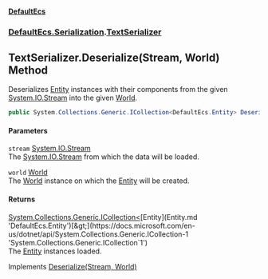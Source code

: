 #### [DefaultEcs](DefaultEcs.md 'DefaultEcs')
### [DefaultEcs.Serialization](DefaultEcs.md#DefaultEcs_Serialization 'DefaultEcs.Serialization').[TextSerializer](TextSerializer.md 'DefaultEcs.Serialization.TextSerializer')
## TextSerializer.Deserialize(Stream, World) Method
Deserializes [Entity](Entity.md 'DefaultEcs.Entity') instances with their components from the given [System.IO.Stream](https://docs.microsoft.com/en-us/dotnet/api/System.IO.Stream 'System.IO.Stream') into the given [World](World.md 'DefaultEcs.World').  
```csharp
public System.Collections.Generic.ICollection<DefaultEcs.Entity> Deserialize(System.IO.Stream stream, DefaultEcs.World world);
```
#### Parameters
<a name='DefaultEcs_Serialization_TextSerializer_Deserialize(System_IO_Stream_DefaultEcs_World)_stream'></a>
`stream` [System.IO.Stream](https://docs.microsoft.com/en-us/dotnet/api/System.IO.Stream 'System.IO.Stream')  
The [System.IO.Stream](https://docs.microsoft.com/en-us/dotnet/api/System.IO.Stream 'System.IO.Stream') from which the data will be loaded.
  
<a name='DefaultEcs_Serialization_TextSerializer_Deserialize(System_IO_Stream_DefaultEcs_World)_world'></a>
`world` [World](World.md 'DefaultEcs.World')  
The [World](World.md 'DefaultEcs.World') instance on which the [Entity](Entity.md 'DefaultEcs.Entity') will be created.
  
#### Returns
[System.Collections.Generic.ICollection&lt;](https://docs.microsoft.com/en-us/dotnet/api/System.Collections.Generic.ICollection-1 'System.Collections.Generic.ICollection`1')[Entity](Entity.md 'DefaultEcs.Entity')[&gt;](https://docs.microsoft.com/en-us/dotnet/api/System.Collections.Generic.ICollection-1 'System.Collections.Generic.ICollection`1')  
The [Entity](Entity.md 'DefaultEcs.Entity') instances loaded.

Implements [Deserialize(Stream, World)](ISerializer_Deserialize(Stream_World).md 'DefaultEcs.Serialization.ISerializer.Deserialize(System.IO.Stream, DefaultEcs.World)')  
